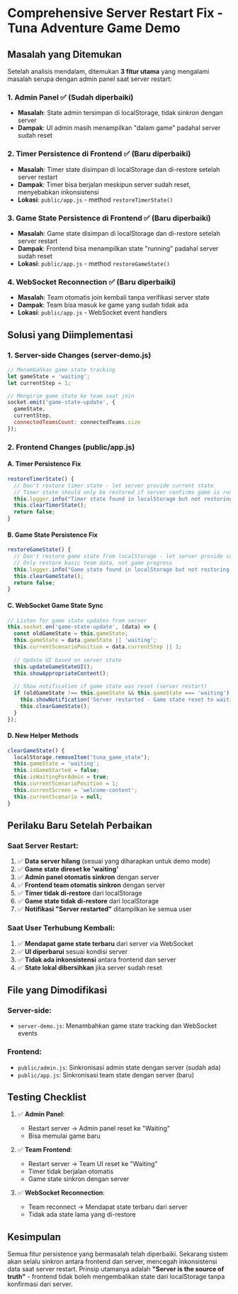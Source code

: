 # Comprehensive Server Restart Fix - Tuna Adventure Game Demo

## Masalah yang Ditemukan

Setelah analisis mendalam, ditemukan **3 fitur utama** yang mengalami masalah serupa dengan admin panel saat server restart:

### 1. **Admin Panel** ✅ (Sudah diperbaiki)
- **Masalah**: State admin tersimpan di localStorage, tidak sinkron dengan server
- **Dampak**: UI admin masih menampilkan "dalam game" padahal server sudah reset

### 2. **Timer Persistence di Frontend** ✅ (Baru diperbaiki)
- **Masalah**: Timer state disimpan di localStorage dan di-restore setelah server restart
- **Dampak**: Timer bisa berjalan meskipun server sudah reset, menyebabkan inkonsistensi
- **Lokasi**: `public/app.js` - method `restoreTimerState()`

### 3. **Game State Persistence di Frontend** ✅ (Baru diperbaiki)
- **Masalah**: Game state disimpan di localStorage dan di-restore setelah server restart
- **Dampak**: Frontend bisa menampilkan state "running" padahal server sudah reset
- **Lokasi**: `public/app.js` - method `restoreGameState()`

### 4. **WebSocket Reconnection** ✅ (Baru diperbaiki)
- **Masalah**: Team otomatis join kembali tanpa verifikasi server state
- **Dampak**: Team bisa masuk ke game yang sudah tidak ada
- **Lokasi**: `public/app.js` - WebSocket event handlers

## Solusi yang Diimplementasi

### 1. **Server-side Changes (server-demo.js)**
```javascript
// Menambahkan game state tracking
let gameState = 'waiting';
let currentStep = 1;

// Mengirim game state ke team saat join
socket.emit('game-state-update', {
  gameState,
  currentStep,
  connectedTeamsCount: connectedTeams.size
});
```

### 2. **Frontend Changes (public/app.js)**

#### A. **Timer Persistence Fix**
```javascript
restoreTimerState() {
  // Don't restore timer state - let server provide current state
  // Timer state should only be restored if server confirms game is running
  this.logger.info("Timer state found in localStorage but not restoring - waiting for server confirmation");
  this.clearTimerState();
  return false;
}
```

#### B. **Game State Persistence Fix**
```javascript
restoreGameState() {
  // Don't restore game state from localStorage - let server provide current state
  // Only restore basic team data, not game progress
  this.logger.info("Game state found in localStorage but not restoring - waiting for server confirmation");
  this.clearGameState();
  return false;
}
```

#### C. **WebSocket Game State Sync**
```javascript
// Listen for game state updates from server
this.socket.on('game-state-update', (data) => {
  const oldGameState = this.gameState;
  this.gameState = data.gameState || 'waiting';
  this.currentScenarioPosition = data.currentStep || 1;
  
  // Update UI based on server state
  this.updateGameStateUI();
  this.showAppropriateContent();
  
  // Show notification if game state was reset (server restart)
  if (oldGameState !== this.gameState && this.gameState === 'waiting') {
    this.showNotification('Server restarted - Game state reset to waiting', 'info');
    this.clearGameState();
  }
});
```

#### D. **New Helper Methods**
```javascript
clearGameState() {
  localStorage.removeItem("tuna_game_state");
  this.gameState = 'waiting';
  this.isGameStarted = false;
  this.isWaitingForAdmin = true;
  this.currentScenarioPosition = 1;
  this.currentScreen = 'welcome-content';
  this.currentScenario = null;
}
```

## Perilaku Baru Setelah Perbaikan

### **Saat Server Restart:**
1. ✅ **Data server hilang** (sesuai yang diharapkan untuk demo mode)
2. ✅ **Game state direset ke 'waiting'**
3. ✅ **Admin panel otomatis sinkron** dengan server
4. ✅ **Frontend team otomatis sinkron** dengan server
5. ✅ **Timer tidak di-restore** dari localStorage
6. ✅ **Game state tidak di-restore** dari localStorage
7. ✅ **Notifikasi "Server restarted"** ditampilkan ke semua user

### **Saat User Terhubung Kembali:**
1. ✅ **Mendapat game state terbaru** dari server via WebSocket
2. ✅ **UI diperbarui** sesuai kondisi server
3. ✅ **Tidak ada inkonsistensi** antara frontend dan server
4. ✅ **State lokal dibersihkan** jika server sudah reset

## File yang Dimodifikasi

### Server-side:
- `server-demo.js`: Menambahkan game state tracking dan WebSocket events

### Frontend:
- `public/admin.js`: Sinkronisasi admin state dengan server (sudah ada)
- `public/app.js`: Sinkronisasi team state dengan server (baru)

## Testing Checklist

1. ✅ **Admin Panel**:
   - Restart server → Admin panel reset ke "Waiting"
   - Bisa memulai game baru

2. ✅ **Team Frontend**:
   - Restart server → Team UI reset ke "Waiting"
   - Timer tidak berjalan otomatis
   - Game state sinkron dengan server

3. ✅ **WebSocket Reconnection**:
   - Team reconnect → Mendapat state terbaru dari server
   - Tidak ada state lama yang di-restore

## Kesimpulan

Semua fitur persistence yang bermasalah telah diperbaiki. Sekarang sistem akan selalu sinkron antara frontend dan server, mencegah inkonsistensi data saat server restart. Prinsip utamanya adalah **"Server is the source of truth"** - frontend tidak boleh mengembalikan state dari localStorage tanpa konfirmasi dari server.
